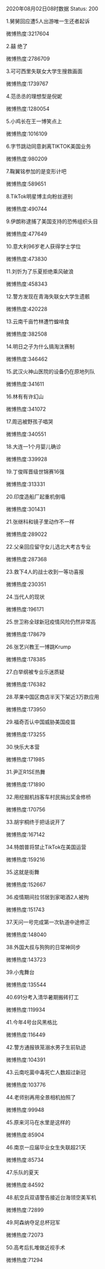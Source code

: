 2020年08月02日08时数据
Status: 200

1.舅舅回应遭5人出游唯一生还者起诉

微博热度:3217604

2.囍 绝了

微博热度:2786709

3.可可西里失联女大学生搜救画面

微博热度:1739767

4.范丞丞的理想型是倪妮

微博热度:1280054

5.小鸡长在王一博笑点上

微博热度:1016109

6.字节跳动同意剥离TIKTOK美国业务

微博热度:980209

7.鞠翼铭参加的是变形计吧

微博热度:589651

8.TikTok明星博主向粉丝道别

微博热度:490744

9.伊朗称逮捕了美国支持的恐怖组织头目

微博热度:477649

10.意大利96岁老人获得学士学位

微博热度:473830

11.刘忻为了乐夏拒绝乘风破浪

微博热度:458343

12.警方发现在青海失联女大学生遗骸

微博热度:420228

13.云南千亩竹林遭竹蝗啃食

微博热度:382508

14.明日之子为什么搞淘汰赛制

微博热度:346462

15.武汉火神山医院的设备仍在原地列队

微博热度:341611

16.林有有许幻山

微博热度:341072

17.周迅被野孩子唱哭

微博热度:340551

18.大连一1个月婴儿确诊

微博热度:339928

19.丁俊晖晋级世锦赛16强

微博热度:313331

20.印度造船厂起重机倒塌

微博热度:301431

21.张继科和镜子里动作不一样

微博热度:289022

22.父亲回应留守女儿选北大考古专业

微博热度:287368

23.救下4人的战士收到一等功喜报

微博热度:230351

24.当代人的现状

微博热度:196171

25.世卫称全球新冠疫情风险仍然非常高

微博热度:178679

26.张艺兴教王一博跳Krump

微博热度:178385

27.白举纲被专业乐迷质疑

微博热度:176382

28.苹果中国区商店半天下架近3万款应用

微博热度:173950

29.福奇否认中国威胁美国疫苗

微博热度:173255

30.快乐大本营

微博热度:171985

31.尹正R1SE热舞

微博热度:171890

32.用挖掘机挡客车村民捐出奖金修桥

微博热度:170756

33.胡宇桐终于把话说开了

微博热度:167142

34.特朗普将禁止TikTok在美国运营

微博热度:159216

35.这就是街舞

微博热度:152667

36.疫情期间拉邻居到家喝酒2人被拘

微博热度:151743

37.天问一号完成第一次轨道中途修正

微博热度:148040

38.外国大叔与狗狗的日常神同步

微博热度:143723

39.小鬼舞台

微博热度:135544

40.691分考入清华暑期搬砖打工

微博热度:119934

41.今年4号台风黑格比

微博热度:116449

42.警方通报铁笼溺水男子生前轨迹

微博热度:104391

43.云南吃菌中毒死亡人数超过新冠

微博热度:103776

44.老师别再用全景相机拍照了

微博热度:99948

45.原来河马在水里是这样的

微博热度:85904

46.南京一应届毕业女生失联超21天

微博热度:85734

47.乐队的夏天

微博热度:84592

48.航空兵双语警告接近台海领空美军机

微博热度:72899

49.阿森纳夺足总杯冠军

微博热度:72073

50.高考后扎堆做近视手术

微博热度:71294

